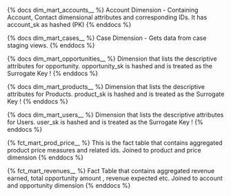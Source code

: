 {% docs dim_mart_accounts__ %}
Account Dimension  - Containing Account, Contact dimensional attributes and corresponding IDs. It has account_sk as hashed (PK)
{% enddocs %}


{% docs dim_mart_cases__ %}
Case Dimension  - Gets data from case staging views.
{% enddocs %}

{% docs dim_mart_opportunities__ %}
Dimension that lists the descriptive attributes for opportunity. opportunity_sk is hashed and is treated as the Surrogate Key !
{% enddocs %}


{% docs dim_mart_products__ %}
Dimension that lists the descriptive attributes for Products. product_sk is hashed and is treated as the Surrogate Key !
{% enddocs %}

{% docs dim_mart_users__ %}
Dimension that lists the descriptive attributes for Users. user_sk is hashed and is treated as the Surrogate Key !
{% enddocs %}


{%  fct_mart_prod_price__ %}
This is the fact table that contains aggregated product price measures and related ids. Joined to product and price dimension 
{% enddocs %}

{%  fct_mart_revenues__ %}
Fact Table that contains aggregated  revenue earned, total opportunity amount , revenue expected etc. Joined to account and opportunity dimension
{% enddocs %}